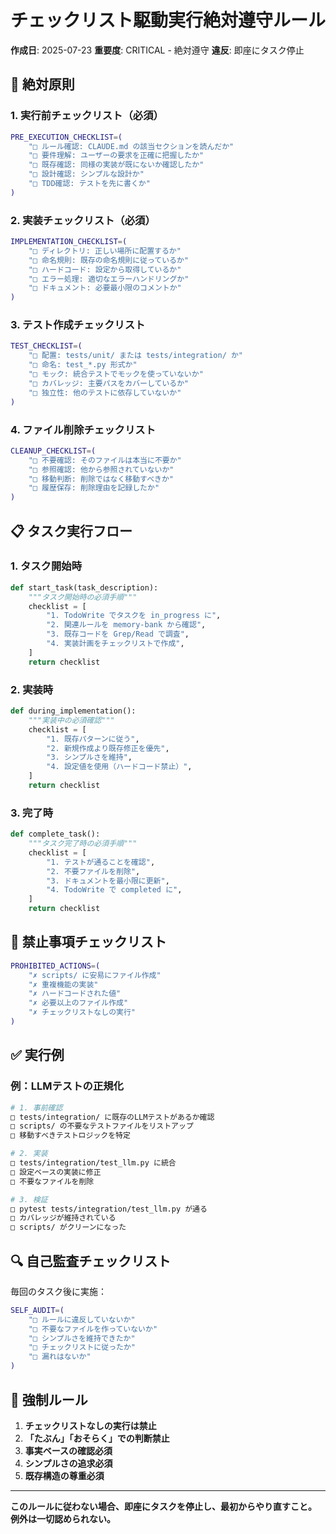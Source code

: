 # チェックリスト駆動実行絶対遵守ルール

**作成日**: 2025-07-23
**重要度**: CRITICAL - 絶対遵守
**違反**: 即座にタスク停止

## 🚨 絶対原則

### 1. 実行前チェックリスト（必須）
```bash
PRE_EXECUTION_CHECKLIST=(
    "□ ルール確認: CLAUDE.md の該当セクションを読んだか"
    "□ 要件理解: ユーザーの要求を正確に把握したか"
    "□ 既存確認: 同様の実装が既にないか確認したか"
    "□ 設計確認: シンプルな設計か"
    "□ TDD確認: テストを先に書くか"
)
```

### 2. 実装チェックリスト（必須）
```bash
IMPLEMENTATION_CHECKLIST=(
    "□ ディレクトリ: 正しい場所に配置するか"
    "□ 命名規則: 既存の命名規則に従っているか"
    "□ ハードコード: 設定から取得しているか"
    "□ エラー処理: 適切なエラーハンドリングか"
    "□ ドキュメント: 必要最小限のコメントか"
)
```

### 3. テスト作成チェックリスト
```bash
TEST_CHECKLIST=(
    "□ 配置: tests/unit/ または tests/integration/ か"
    "□ 命名: test_*.py 形式か"
    "□ モック: 統合テストでモックを使っていないか"
    "□ カバレッジ: 主要パスをカバーしているか"
    "□ 独立性: 他のテストに依存していないか"
)
```

### 4. ファイル削除チェックリスト
```bash
CLEANUP_CHECKLIST=(
    "□ 不要確認: そのファイルは本当に不要か"
    "□ 参照確認: 他から参照されていないか"
    "□ 移動判断: 削除ではなく移動すべきか"
    "□ 履歴保存: 削除理由を記録したか"
)
```

## 📋 タスク実行フロー

### 1. タスク開始時
```python
def start_task(task_description):
    """タスク開始時の必須手順"""
    checklist = [
        "1. TodoWrite でタスクを in_progress に",
        "2. 関連ルールを memory-bank から確認",
        "3. 既存コードを Grep/Read で調査",
        "4. 実装計画をチェックリストで作成",
    ]
    return checklist
```

### 2. 実装時
```python
def during_implementation():
    """実装中の必須確認"""
    checklist = [
        "1. 既存パターンに従う",
        "2. 新規作成より既存修正を優先",
        "3. シンプルさを維持",
        "4. 設定値を使用（ハードコード禁止）",
    ]
    return checklist
```

### 3. 完了時
```python
def complete_task():
    """タスク完了時の必須手順"""
    checklist = [
        "1. テストが通ることを確認",
        "2. 不要ファイルを削除",
        "3. ドキュメントを最小限に更新",
        "4. TodoWrite で completed に",
    ]
    return checklist
```

## 🚫 禁止事項チェックリスト

```bash
PROHIBITED_ACTIONS=(
    "✗ scripts/ に安易にファイル作成"
    "✗ 重複機能の実装"
    "✗ ハードコードされた値"
    "✗ 必要以上のファイル作成"
    "✗ チェックリストなしの実行"
)
```

## ✅ 実行例

### 例：LLMテストの正規化
```bash
# 1. 事前確認
□ tests/integration/ に既存のLLMテストがあるか確認
□ scripts/ の不要なテストファイルをリストアップ
□ 移動すべきテストロジックを特定

# 2. 実装
□ tests/integration/test_llm.py に統合
□ 設定ベースの実装に修正
□ 不要なファイルを削除

# 3. 検証
□ pytest tests/integration/test_llm.py が通る
□ カバレッジが維持されている
□ scripts/ がクリーンになった
```

## 🔍 自己監査チェックリスト

毎回のタスク後に実施：
```bash
SELF_AUDIT=(
    "□ ルールに違反していないか"
    "□ 不要なファイルを作っていないか"
    "□ シンプルさを維持できたか"
    "□ チェックリストに従ったか"
    "□ 漏れはないか"
)
```

## 📌 強制ルール

1. **チェックリストなしの実行は禁止**
2. **「たぶん」「おそらく」での判断禁止**
3. **事実ベースの確認必須**
4. **シンプルさの追求必須**
5. **既存構造の尊重必須**

---

**このルールに従わない場合、即座にタスクを停止し、最初からやり直すこと。**
**例外は一切認められない。**